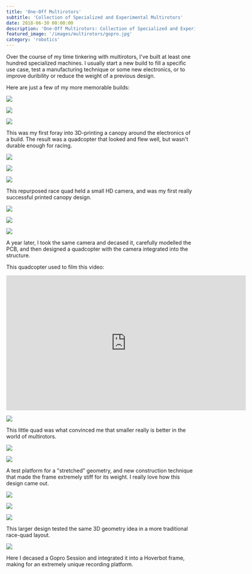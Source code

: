 ```yaml
---
title: 'One-Off Multirotors'
subtitle: 'Collection of Specialized and Experimental Multirotors'
date: 2018-06-30 00:00:00
description: 'One-Off Multirotors: Collection of Specialized and Experimental Multirotors'
featured_image: '/images/multirotors/gopro.jpg'
category: 'robotics'
---
```


Over the course of my time tinkering with multirotors, I've built at least one hundred specialized machines. I usually start a new build to fill a specific use case, test a manufacturing technique or some new electronics, or to improve duribility or reduce the weight of a previous design.

Here are just a few of my more memorable builds:

![](/images/multirotors/canopy_1.jpg)

![](/images/multirotors/canopy_2.jpg)

![](/images/multirotors/canopy_3.jpg)

This was my first foray into 3D-printing a canopy around the electronics of a build. The result was a quadcopter that looked and flew well, but wasn't durable enough for racing. 

![](/images/multirotors/shrike_1.jpg)

![](/images/multirotors/shrike_3.jpg)

![](/images/multirotors/shrike_2.jpg)

This repurposed race quad held a small HD camera, and was my first really successful printed canopy design. 

![](/images/multirotors/hdbot_1.jpg)

![](/images/multirotors/hdbot_2.jpg)

![](/images/multirotors/hdbot_3.jpg)

A year later, I took the same camera and decased it, carefully modelled the PCB, and then designed a quadcopter with the camera integrated into the structure.

This quadcopter used to film this video:

<iframe width="640" height="360" src="https://www.youtube.com/embed/Dia9uFx-PLY" frameborder="0" allow="accelerometer; autoplay; encrypted-media; gyroscope; picture-in-picture" allowfullscreen></iframe>

![](/images/multirotors/tiny_1.jpg)

This little quad was what convinced me that smaller really is better in the world of multirotors.

![](/images/multirotors/stretch_1.jpg)

![](/images/multirotors/stretch_2.jpg)

A test platform for a "stretched" geometry, and new construction technique that made the frame extremely stiff for its weight. I really love how this design came out.

![](/images/multirotors/3dframe_1.jpg)

![](/images/multirotors/3dframe_2.jpg)

![](/images/multirotors/3dframe_3.jpg)

This larger design tested the same 3D geometry idea in a more traditional race-quad layout.

![](/images/multirotors/gopro.jpg)

Here I decased a Gopro Session and integrated it into a Hoverbot frame, making for an extremely unique recording platform.